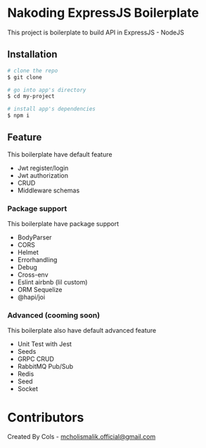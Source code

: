 # Nakoding ExpressJS Boilerplate
This project is boilerplate to build API in ExpressJS - NodeJS

## Installation

``` bash
# clone the repo
$ git clone 

# go into app's directory
$ cd my-project

# install app's dependencies
$ npm i
```

## Feature 
This boilerplate have default feature
- Jwt register/login
- Jwt authorization 
- CRUD 
- Middleware schemas

### Package support
This boilerplate have package support  
- BodyParser
- CORS
- Helmet
- Errorhandling
- Debug
- Cross-env 
- Eslint airbnb (lil custom)
- ORM Sequelize
- @hapi/joi

### Advanced (cooming soon)
This boilerplate also have default advanced feature 
- Unit Test with Jest
- Seeds
- GRPC CRUD
- RabbitMQ Pub/Sub
- Redis
- Seed
- Socket

# Contributors
Created By Cols - mcholismalik.official@gmail.com